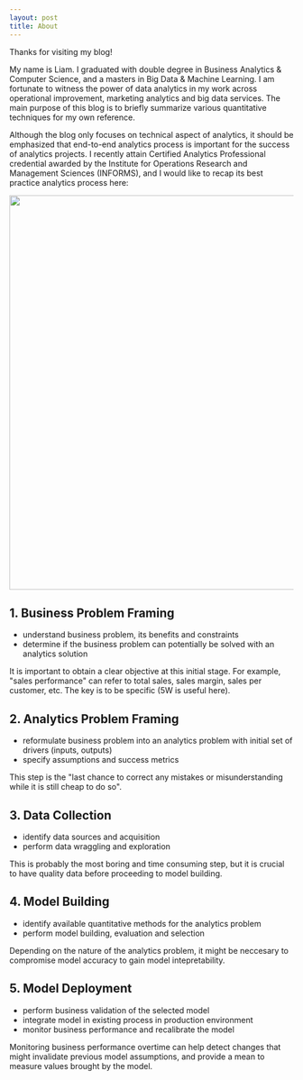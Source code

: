 ```yaml
---
layout: post
title: About
---
```


Thanks for visiting my blog!

My name is Liam. I graduated with double degree in Business Analytics & Computer Science, and a masters in Big Data & Machine Learning. I am fortunate to witness the power of data analytics in my work across operational improvement, marketing analytics and big data services. The main purpose of this blog is to briefly summarize various quantitative techniques for my own reference.

Although the blog only focuses on technical aspect of analytics, it should be emphasized that end-to-end analytics process is important for the success of analytics projects. I recently attain Certified Analytics Professional credential awarded by the Institute for Operations Research and Management Sciences (INFORMS), and I would like to recap its best practice analytics process here:
<div class="imgcap">
<div >
    <img src="/blog/assets/overview/Analytics-Process.png" width = "700">
</div>
</div>

## 1. Business Problem Framing
* understand business problem, its benefits and constraints
* determine if the business problem can potentially be solved with an analytics solution

It is important to obtain a clear objective at this initial stage. For example, "sales performance" can refer to total sales, sales margin, sales per customer, etc. The key is to be specific (5W is useful here).

## 2. Analytics Problem Framing
* reformulate business problem into an analytics problem with initial set of drivers (inputs, outputs)
* specify assumptions and success metrics

This step is the "last chance to correct any mistakes or misunderstanding while it is still cheap to do so".

## 3. Data Collection
* identify data sources and acquisition 
* perform data wraggling and exploration

This is probably the most boring and time consuming step, but it is crucial to have quality data before proceeding to model building.

## 4. Model Building
* identify available quantitative methods for the analytics problem
* perform model building, evaluation and selection

Depending on the nature of the analytics problem, it might be neccesary to compromise model accuracy to gain model intepretability.

## 5. Model Deployment
* perform business validation of the selected model
* integrate model in existing process in production environment
* monitor business performance and recalibrate the model

Monitoring business performance overtime can help detect changes that might invalidate previous model assumptions, and provide a mean to measure values brought by the model.

